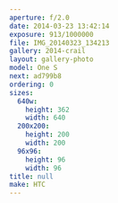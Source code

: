 ```yaml
---
aperture: f/2.0
date: 2014-03-23 13:42:14
exposure: 913/1000000
file: IMG_20140323_134213
gallery: 2014-crail
layout: gallery-photo
model: One S
next: ad799b8
ordering: 0
sizes:
  640w:
    height: 362
    width: 640
  200x200:
    height: 200
    width: 200
  96x96:
    height: 96
    width: 96
title: null
make: HTC
---
```

